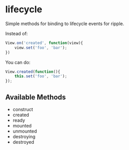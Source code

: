 # lifecycle

Simple methods for binding to lifecycle events for ripple.

Instead of:

```js
View.on('created', function(view){
    view.set('foo', 'bar');
})
```

You can do:

```js
View.created(function(){
    this.set('foo', 'bar');
});
```

## Available Methods

* construct
* created
* ready
* mounted
* unmounted
* destroying
* destroyed